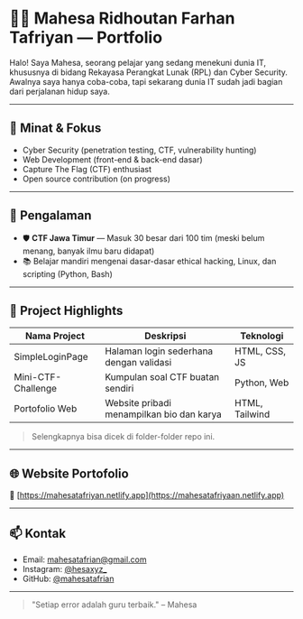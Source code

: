 # 🧑‍💻 Mahesa Ridhoutan Farhan Tafriyan — Portfolio

Halo! Saya Mahesa, seorang pelajar yang sedang menekuni dunia IT, khususnya di bidang Rekayasa Perangkat Lunak (RPL) dan Cyber Security. Awalnya saya hanya coba-coba, tapi sekarang dunia IT sudah jadi bagian dari perjalanan hidup saya.

---

## 🔐 Minat & Fokus
- Cyber Security (penetration testing, CTF, vulnerability hunting)
- Web Development (front-end & back-end dasar)
- Capture The Flag (CTF) enthusiast
- Open source contribution (on progress)

---

## 🧪 Pengalaman
- 🛡️ **CTF Jawa Timur** — Masuk 30 besar dari 100 tim (meski belum menang, banyak ilmu baru didapat)
- 📚 Belajar mandiri mengenai dasar-dasar ethical hacking, Linux, dan scripting (Python, Bash)

---

## 📁 Project Highlights
| Nama Project | Deskripsi | Teknologi |
|--------------|-----------|-----------|
| SimpleLoginPage | Halaman login sederhana dengan validasi | HTML, CSS, JS |
| Mini-CTF-Challenge | Kumpulan soal CTF buatan sendiri | Python, Web |
| Portofolio Web | Website pribadi menampilkan bio dan karya | HTML, Tailwind |

> Selengkapnya bisa dicek di folder-folder repo ini.

---

## 🌐 Website Portofolio
🔗 [https://mahesatafriyan.netlify.app](https://mahesatafriyaan.netlify.app)

---

## 📫 Kontak
- Email: [mahesatafrian@gmail.com](mailto:mahesa@example.com)
- Instagram: [@hesaxyz_](https://instagram.com/hesaxyz_)
- GitHub: [@mahesatafrian](https://github.com/mahesatafrian)

---

> "Setiap error adalah guru terbaik." – Mahesa

